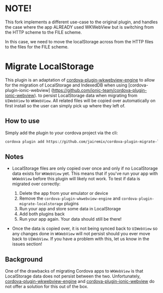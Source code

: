 # NOTE!

This fork implements a different use-case to the original plugin, and handles the case where the app ALREADY used WKWebView but is switching from the HTTP scheme to the FILE scheme.

In this case, we need to move the localStorage across from the HTTP files to the files for the FILE scheme.

# Migrate LocalStorage

This plugin is an adaptation of
[cordova-plugin-wkwebview-engine](https://github.com/apache/cordova-plugin-wkwebview-engine)
to allow for the migration of LocalStorage and IndexedDB when using [cordova-plugin-ionic-webview]
(https://github.com/ionic-team/cordova-plugin-ionic-webview).
to persist LocalStorage data when migrating from `UIWebView` to `WKWebView`. All related
files will be copied over automatically on first install so the user can simply pick up where they
left of.

## How to use

Simply add the plugin to your cordova project via the cli:
```sh
cordova plugin add https://github.com/jairemix/cordova-plugin-migrate-localstorage
```

## Notes

- LocalStorage files are only copied over once and only if no LocalStorage data exists for `WKWebView`
yet. This means that if you've run your app with `WKWebView` before this plugin will likely not work.
To test if data is migrated over correctly:
    1. Delete the app from your emulator or device
    2. Remove the `cordova-plugin-wkwebview-engine` and `cordova-plugin-migrate-localstorage` plugins
    3. Run your app and store some data in LocalStorage
    4. Add both plugins back
    5. Run your app again. Your data should still be there!

- Once the data is copied over, it is not being synced back to `UIWebView` so any changes done in
`WKWebView` will not persist should you ever move back to `UIWebView`. If you have a problem with this,
let us know in the issues section!

## Background

One of the drawbacks of migrating Cordova apps to `WKWebView` is that LocalStorage data does
not persist between the two. Unfortunately,
[cordova-plugin-wkwebview-engine](https://github.com/apache/cordova-plugin-wkwebview-engine) and
[cordova-plugin-ionic-webview](https://github.com/ionic-team/cordova-plugin-ionic-webview)
do not offer a solution for this out of the box.
